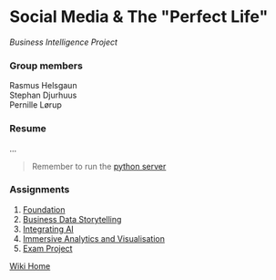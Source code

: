 # Social Media & The "Perfect Life"

_Business Intelligence Project_

### Group members

Rasmus Helsgaun  
Stephan Djurhuus  
Pernille Lørup

### Resume

...

> Remember to run the [python server](flask-server)

### Assignments

1. [Foundation](https://github.com/Soft20/Business-Intelligence/wiki/Foundation)
2. [Business Data Storytelling](https://github.com/Soft20/Business-Intelligence/wiki/Storytelling)
3. [Integrating AI](https://github.com/Soft20/Business-Intelligence/wiki/Integrating-AI)
4. [Immersive Analytics and Visualisation](https://github.com/Soft20/Business-Intelligence/wiki/Immersive-Analytics-and-Visualisation)
5. [Exam Project](https://github.com/Soft20/Business-Intelligence/wiki/Exam-Project)

[Wiki Home](https://github.com/Soft20/Business-Intelligence/wiki)
